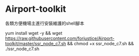 # Airport-toolkit
各類方便機場主進行安裝維護的shell腳本

yum install wget -y && wget https://raw.githubusercontent.com/forjustice/Airport-toolkit/master/ssr_node_c7.sh && chmod +x ssr_node_c7.sh && ./ssr_node_c7.sh
